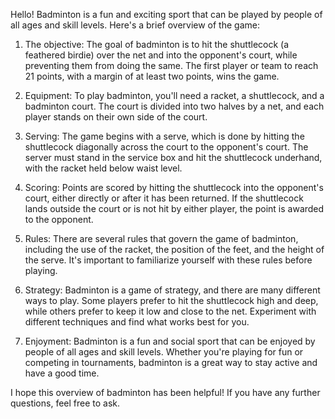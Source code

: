 Hello! Badminton is a fun and exciting sport that can be played by people of all ages and skill levels. Here's a brief overview of the game:

1. The objective: The goal of badminton is to hit the shuttlecock (a feathered birdie) over the net and into the opponent's court, while preventing them from doing the same. The first player or team to reach 21 points, with a margin of at least two points, wins the game.

2. Equipment: To play badminton, you'll need a racket, a shuttlecock, and a badminton court. The court is divided into two halves by a net, and each player stands on their own side of the court.

3. Serving: The game begins with a serve, which is done by hitting the shuttlecock diagonally across the court to the opponent's court. The server must stand in the service box and hit the shuttlecock underhand, with the racket held below waist level.

4. Scoring: Points are scored by hitting the shuttlecock into the opponent's court, either directly or after it has been returned. If the shuttlecock lands outside the court or is not hit by either player, the point is awarded to the opponent.

5. Rules: There are several rules that govern the game of badminton, including the use of the racket, the position of the feet, and the height of the serve. It's important to familiarize yourself with these rules before playing.

6. Strategy: Badminton is a game of strategy, and there are many different ways to play. Some players prefer to hit the shuttlecock high and deep, while others prefer to keep it low and close to the net. Experiment with different techniques and find what works best for you.

7. Enjoyment: Badminton is a fun and social sport that can be enjoyed by people of all ages and skill levels. Whether you're playing for fun or competing in tournaments, badminton is a great way to stay active and have a good time.

I hope this overview of badminton has been helpful! If you have any further questions, feel free to ask.